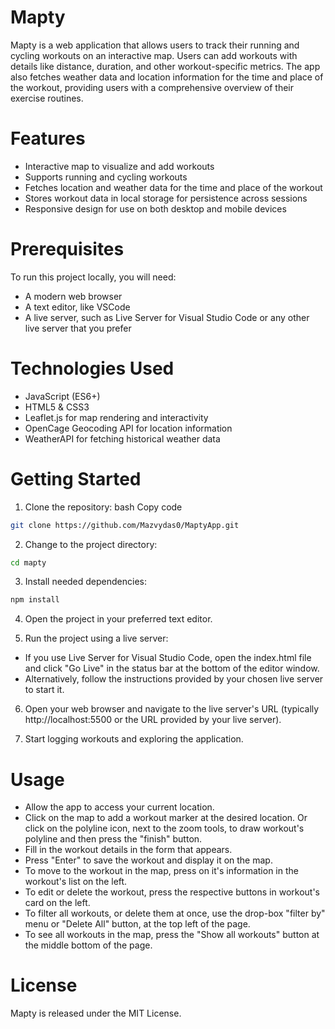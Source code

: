 # Mapty

Mapty is a web application that allows users to track their running and cycling workouts on an interactive map. Users can add workouts with details like distance, duration, and other workout-specific metrics. The app also fetches weather data and location information for the time and place of the workout, providing users with a comprehensive overview of their exercise routines.

# Features
- Interactive map to visualize and add workouts
- Supports running and cycling workouts
- Fetches location and weather data for the time and place of the workout
- Stores workout data in local storage for persistence across sessions
- Responsive design for use on both desktop and mobile devices

# Prerequisites
To run this project locally, you will need:
- A modern web browser
- A text editor, like VSCode
- A live server, such as Live Server for Visual Studio Code or any other live server that you prefer

# Technologies Used
- JavaScript (ES6+)
- HTML5 & CSS3
- Leaflet.js for map rendering and interactivity
- OpenCage Geocoding API for location information
- WeatherAPI for fetching historical weather data
# Getting Started
1. Clone the repository:
bash
Copy code
```bash
git clone https://github.com/Mazvydas0/MaptyApp.git
```
2. Change to the project directory:
```bash
cd mapty
```

3. Install needed dependencies:
```bash
npm install
```

4. Open the project in your preferred text editor.

5. Run the project using a live server:
- If you use Live Server for Visual Studio Code, open the index.html file and click "Go Live" in the status bar at the bottom of the editor window.
- Alternatively, follow the instructions provided by your chosen live server to start it.

6. Open your web browser and navigate to the live server's URL (typically http://localhost:5500 or the URL provided by your live server).

7. Start logging workouts and exploring the application.

# Usage
- Allow the app to access your current location.
- Click on the map to add a workout marker at the desired location. Or click on the polyline icon, next to the zoom tools, to draw workout's polyline and then press the "finish" button.
- Fill in the workout details in the form that appears.
- Press "Enter" to save the workout and display it on the map.
- To move to the workout in the map, press on it's information in the workout's list on the left.
- To edit or delete the workout, press the respective buttons in workout's card on the left.
- To filter all workouts, or delete them at once, use the drop-box "filter by" menu or "Delete All" button, at the top left of the page.
- To see all workouts in the map, press the "Show all workouts" button at the middle bottom of the page.

# License
Mapty is released under the MIT License.
